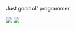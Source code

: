 Just good ol' programmer

<img align="center" src="https://github-readme-stats.vercel.app/api?username=greatalazar&show_icons=true&theme=outrun&count_private=true" />
<img align="center" src="https://github-readme-stats.vercel.app/api/pin/?username=greatalazar&repo=AmharicThesaurus&theme=outrun" />
